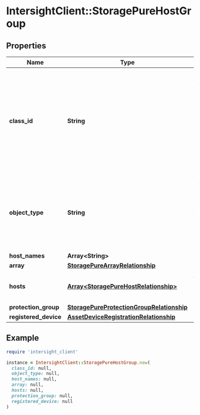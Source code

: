 # IntersightClient::StoragePureHostGroup

## Properties

| Name | Type | Description | Notes |
| ---- | ---- | ----------- | ----- |
| **class_id** | **String** | The fully-qualified name of the instantiated, concrete type. This property is used as a discriminator to identify the type of the payload when marshaling and unmarshaling data. | [default to &#39;storage.PureHostGroup&#39;] |
| **object_type** | **String** | The fully-qualified name of the instantiated, concrete type. The value should be the same as the &#39;ClassId&#39; property. | [default to &#39;storage.PureHostGroup&#39;] |
| **host_names** | **Array&lt;String&gt;** |  | [optional] |
| **array** | [**StoragePureArrayRelationship**](StoragePureArrayRelationship.md) |  | [optional] |
| **hosts** | [**Array&lt;StoragePureHostRelationship&gt;**](StoragePureHostRelationship.md) | An array of relationships to storagePureHost resources. | [optional][readonly] |
| **protection_group** | [**StoragePureProtectionGroupRelationship**](StoragePureProtectionGroupRelationship.md) |  | [optional] |
| **registered_device** | [**AssetDeviceRegistrationRelationship**](AssetDeviceRegistrationRelationship.md) |  | [optional] |

## Example

```ruby
require 'intersight_client'

instance = IntersightClient::StoragePureHostGroup.new(
  class_id: null,
  object_type: null,
  host_names: null,
  array: null,
  hosts: null,
  protection_group: null,
  registered_device: null
)
```

